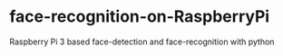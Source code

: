 # face-recognition-on-RaspberryPi
Raspberry Pi 3 based face-detection and face-recognition with python
